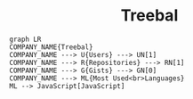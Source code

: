 <h1 align="center">Treebal</h1>

```mermaid
graph LR
COMPANY_NAME{Treebal}
COMPANY_NAME ---> U{Users} ---> UN[1]
COMPANY_NAME ---> R{Repositories} ---> RN[1]
COMPANY_NAME ---> G{Gists} ---> GN[0]
COMPANY_NAME ---> ML{Most Used<br>Languages}
ML --> JavaScript[JavaScript]
```
